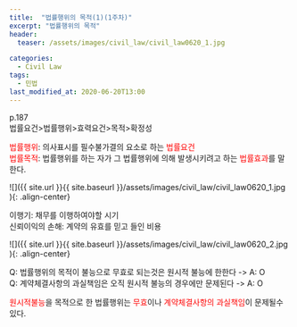 ```yaml
---
title:  "법률행위의 목적(1)(1주차)"
excerpt: "법률행위의 목적"
header:
  teaser: /assets/images/civil_law/civil_law0620_1.jpg

categories:
  - Civil Law
tags:
  - 민법
last_modified_at: 2020-06-20T13:00
---
```


p.187  
법률요건>법률행위>효력요건>목적>확정성  

<span style="color:red">법률행위</span>: 의사표시를 필수불가결의 요소로 하는 <span style="color:red">법률요건</span>  
<span style="color:red">법률목적</span>: 법률행위를 하는 자가 그 법률행위에 의해 발생시키려고 하는 <span style="color:red">법률효과</span>를 말한다.  

![]({{ site.url }}{{ site.baseurl }}/assets/images/civil_law/civil_law0620_1.jpg   ){: .align-center}

이행기: 채무를 이행하여야할 시기  
신뢰이익의 손해: 계약의 유효를 믿고 들인 비용  

![]({{ site.url }}{{ site.baseurl }}/assets/images/civil_law/civil_law0620_2.jpg   ){: .align-center}


Q: 법률행위의 목적이 불능으로 무효로 되는것은 원시적 불능에  한한다 -> A: O  
Q: 계약체결사항의 과실책임은 오직 원시적 불능의 경우에만 문제된다 -> A: O  

<span style="color:red">원시적불능</span>을 목적으로 한 법률행위는 <span style="color:red">무효</span>이나 <span style="color:red">계약체결사항의 과실책임</span>이 문제될수 있다.  


